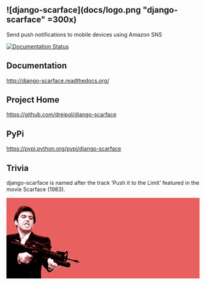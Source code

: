 ![django-scarface](docs/logo.png "django-scarface" =300x)
-----------

Send push notifications to mobile devices using Amazon SNS

[![Documentation Status](https://readthedocs.org/projects/django-scarface/badge/?version=latest)](https://readthedocs.org/projects/django-scarface/?badge=latest)

Documentation
-----------
http://django-scarface.readthedocs.org/

Project Home
------------
https://github.com/dreipol/django-scarface

PyPi
------------
https://pypi.python.org/pypi/django-scarface


Trivia
------------
django-scarface is named after the track ‘Push it to the Limit’ featured in the movie Scarface (1983).

![Scarface the movie (1983)](docs/scarface-movie.png "Scarface the movie (1983)")
